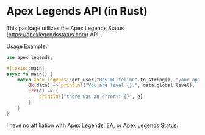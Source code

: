 # Apex Legends API (in Rust)

This package utilizes the Apex Legends Status (https://apexlegendsstatus.com) API.

Usage Example:

```rust
use apex_legends;

#[tokio::main]
async fn main() {
    match apex_legends::get_user("HeyImLifeline".to_string(), "your_api_key").await {
        Ok(data) => println!("You are level {}.", data.global.level),
        Err(e) => {
            println!("there was an error!: {}", e)
        }
    }
}
```

I have no affiliation with Apex Legends, EA, or Apex Legends Status.
